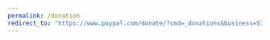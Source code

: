 ```yaml
---
permalink: /donation
redirect_to: "https://www.paypal.com/donate/?cmd=_donations&business=S34UMJ23659VY&currency_code=USD&source=url&Z3JncnB0="
---
```

